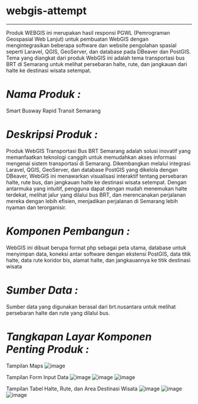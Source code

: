 # webgis-attempt
___
Produk WEBGIS ini merupakan hasil responsi PGWL (Pemrograman Geospasial Web Lanjut) untuk pembuatan WebGIS dengan mengintegrasikan beberapa software dan website pengolahan spasial seperti Laravel, QGIS, GeoServer, dan database pada DBeaver dan PostGIS. Tema yang diangkat dari produk WebGIS ini adalah tema transportasi bus BRT di Semarang untuk melihat persebaran halte, rute, dan jangkauan dari halte ke destinasi wisata setempat.

# *Nama Produk :*
Smart Busway Rapid Transit Semarang

# *Deskripsi Produk :*
Produk WebGIS Transportasi Bus BRT Semarang adalah solusi inovatif yang memanfaatkan teknologi canggih untuk memudahkan akses informasi mengenai sistem transportasi di Semarang. Dikembangkan melalui integrasi Laravel, QGIS, GeoServer, dan database PostGIS yang dikelola dengan DBeaver, WebGIS ini menawarkan visualisasi interaktif tentang persebaran halte, rute bus, dan jangkauan halte ke destinasi wisata setempat. Dengan antarmuka yang intuitif, pengguna dapat dengan mudah menemukan halte terdekat, melihat jalur yang dilalui bus BRT, dan merencanakan perjalanan mereka dengan lebih efisien, menjadikan perjalanan di Semarang lebih nyaman dan terorganisir.

# *Komponen Pembangun :*
WebGIS ini dibuat berupa format php sebagai peta utama, database untuk menyimpan data, koneksi antar software dengan ekstensi PostGIS, data titik halte, data rute koridor bis, alamat halte, dan jangkauannya ke titik destinasi wisata

# *Sumber Data :* 
Sumber data yang digunakan berasal dari brt.nusantara untuk melihat persebaran halte dan rute yang dilalui bus.

# *Tangkapan Layar Komponen Penting Produk :* 
Tampilan Maps
![image](https://github.com/Kinasih14/pgwl-responsi/assets/142877930/46300619-9568-4dea-a555-a6f1662eb8a0)

Tampilan Form Input Data
![image](https://github.com/Kinasih14/pgwl-responsi/assets/142877930/51b5911e-26dc-40c8-82b7-67f158bb8ff9)
![image](https://github.com/Kinasih14/pgwl-responsi/assets/142877930/1d64e085-4b54-4de8-9ef8-fdc21d37cc25)
![image](https://github.com/Kinasih14/pgwl-responsi/assets/142877930/0b988012-4911-4db5-83d6-9d732b499372)

Tampilan Tabel Halte, Rute, dan Area Destinasi Wisata
![image](https://github.com/Kinasih14/pgwl-responsi/assets/142877930/4e401b2a-7909-4dcc-8edc-c4038f8feea2)
![image](https://github.com/Kinasih14/pgwl-responsi/assets/142877930/3543595c-1418-404e-a699-0398cee42fc5)
![image](https://github.com/Kinasih14/pgwl-responsi/assets/142877930/737c9a7e-36c1-42e4-b197-f395c4174f5d)


